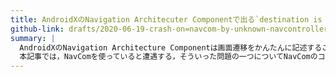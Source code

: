 ```yaml
---
title: AndroidXのNavigation Architecuter Componentで出る`destination is unknown for this navcontroller`について
github-link: drafts/2020-06-19-crash-on=navcom-by-unknown-navcontroller.md
summary: |
  AndroidXのNavigation Architecture Componentは画面遷移をかんたんに記述することができるという意味で，非常に優秀なライブラリですが，汎用的に作る必要があるからか，構造的に回避不能なクラッシュを引き起こすことがあります．
  本記事では，NavComを使っていると遭遇する，そういった問題の一つについてNavComのコードを読みながら解説します．
---
```

